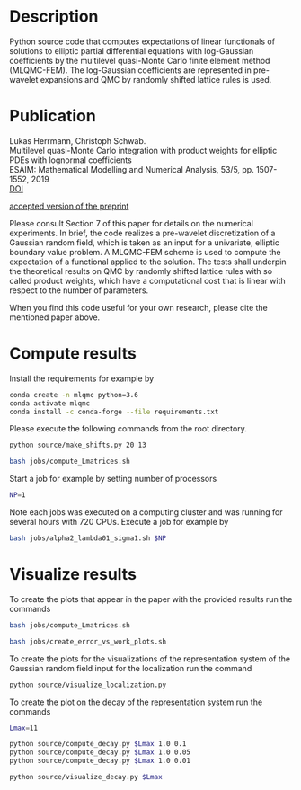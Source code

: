 
# Description

Python source code that computes expectations of linear functionals of solutions to elliptic partial differential equations with log-Gaussian coefficients by the multilevel quasi-Monte Carlo finite element method (MLQMC-FEM). 
The log-Gaussian coefficients are represented in pre-wavelet expansions and QMC by randomly shifted lattice rules is used.


# Publication


Lukas Herrmann, Christoph Schwab. <br /> 
Multilevel quasi-Monte Carlo integration with product weights for elliptic PDEs with lognormal coefficients <br />
ESAIM: Mathematical Modelling and Numerical Analysis, 53/5, pp. 1507-1552, 2019 <br />
[DOI](https://doi.org/10.1051/m2an/2019016)

[accepted version of the preprint](https://www.sam.math.ethz.ch/sam_reports/counter/ct.php?file=/sam_reports/reports_final/reports2017/2017-19_rev2.pdf)



Please consult Section 7 of this paper for details on the numerical experiments. 
In brief, the code realizes a pre-wavelet discretization of a Gaussian random field, which is taken as an input for a univariate, elliptic boundary value problem. A MLQMC-FEM scheme is used to compute the expectation of a functional applied to the solution. The tests shall underpin the theoretical results on QMC by randomly shifted lattice rules with so called product weights, which have a computational cost that is linear with respect to the number of parameters.





When you find this code useful for your own research, please cite the mentioned paper above. 


# Compute results

Install the requirements for example by

```bash
conda create -n mlqmc python=3.6
conda activate mlqmc
conda install -c conda-forge --file requirements.txt 
```


Please execute the following commands from the root directory.

```bash
python source/make_shifts.py 20 13
```

```bash
bash jobs/compute_Lmatrices.sh
```

Start a job for example by setting number of processors 

```bash
NP=1
```

Note each jobs was executed on a computing cluster and was running for several hours with 720 CPUs. Execute a job for example by

```bash
bash jobs/alpha2_lambda01_sigma1.sh $NP
```


# Visualize results


To create the plots that appear in the paper with the provided results run the commands

```bash
bash jobs/compute_Lmatrices.sh

bash jobs/create_error_vs_work_plots.sh
```

To create the plots for the visualizations of the representation system of the Gaussian random field input for the localization run the command 

```bash
python source/visualize_localization.py
```

To create the plot on the decay of the representation system run the commands

```bash
Lmax=11

python source/compute_decay.py $Lmax 1.0 0.1
python source/compute_decay.py $Lmax 1.0 0.05
python source/compute_decay.py $Lmax 1.0 0.01

python source/visualize_decay.py $Lmax
```


 
